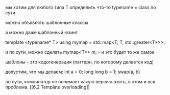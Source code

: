 мы хотим для любого типа T определить что-то
typename = class по сути

можно объявлять шаблонные классы

а можно даже шаблонный юзинг

template <typename* T>
using mymap = std::map<T, T, std::greater<T*>>;

и по сути, можно сделать
mymap<T*> m; - и это будет то же самое

шаблоны - это кодогенерация (паттерн, по которому делается код)

допустим, что мы делаем:
int a = 0;
long long b = 1;
swap(a, b)

по сути, компилятор не понимает какую версию взять, в этом и вся проблема.
[[6.2 Template overloading]]
